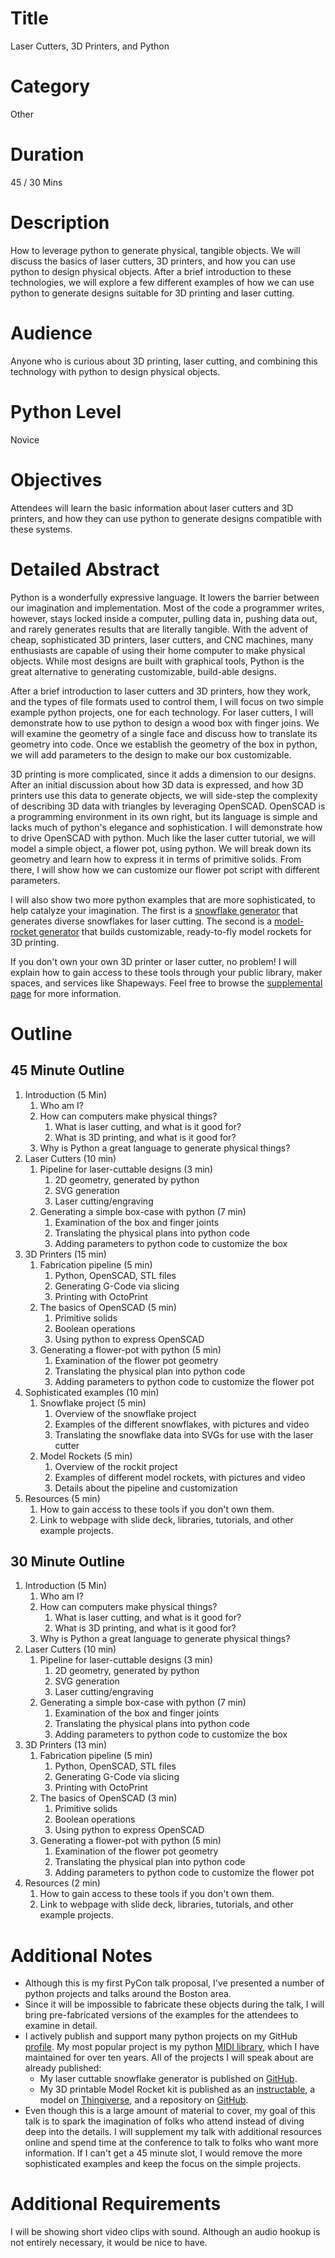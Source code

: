 # Title
Laser Cutters, 3D Printers, and Python

# Category
Other

# Duration
45 / 30 Mins

# Description
How to leverage python to generate physical, tangible objects.  We will discuss the basics of laser cutters, 3D printers, and how you can use python to design physical objects.  After a brief introduction to these technologies, we will explore a few different examples of how we can use python to generate designs suitable for 3D printing and laser cutting.

# Audience
Anyone who is curious about 3D printing, laser cutting, and combining this technology with python to design physical objects.

# Python Level
Novice

# Objectives
Attendees will learn the basic information about laser cutters and 3D printers, and how they can use python to generate designs compatible with these systems.  

# Detailed Abstract
Python is a wonderfully expressive language.  It lowers the barrier between our imagination and implementation.  Most of the code a programmer writes, however, stays locked inside a computer, pulling data in, pushing data out, and rarely generates results that are literally tangible.  With the advent of cheap, sophisticated 3D printers, laser cutters, and CNC machines, many enthusiasts are capable of using their home computer to make physical objects.  While most designs are built with graphical tools, Python is the great alternative to generating customizable, build-able designs.

After a brief introduction to laser cutters and 3D printers, how they work, and the types of file formats used to control them, I will focus on two simple example python projects, one for each technology.  For laser cutters, I will demonstrate how to use python to design a wood box with finger joins.  We will examine the geometry of a single face and discuss how to translate its geometry into code.  Once we establish the geometry of the box in python, we will add parameters to the design to make our box customizable.  

3D printing is more complicated, since it adds a dimension to our designs.  After an initial discussion about how 3D data is expressed, and how 3D printers use this data to generate objects, we will side-step the complexity of describing 3D data with triangles by leveraging OpenSCAD.  OpenSCAD is a programming environment in its own right, but its language is simple and lacks much of python's elegance and sophistication.  I will demonstrate how to drive OpenSCAD with python.  Much like the laser cutter tutorial, we will model a simple object, a flower pot, using python.  We will break down its geometry and learn how to express it in terms of primitive solids.  From there, I will show how we can customize our flower pot script with different parameters.

I will also show two more python examples that are more sophisticated, to help catalyze your imagination.  The first is a [snowflake generator](https://github.com/vishnubob/snowflake) that generates diverse snowflakes for laser cutting.  The second is a [model-rocket generator](https://github.com/vishnubob/rockit) that builds customizable, ready-to-fly model rockets for 3D printing.  

If you don't own your own 3D printer or laser cutter, no problem!  I will explain how to gain access to these tools through your public library, maker spaces, and services like Shapeways.  Feel free to browse the [supplemental page](https://github.com/vishnubob/pycon2016) for more information. 

# Outline

## 45 Minute Outline

1. Introduction (5 Min)
    1. Who am I?
    2. How can computers make physical things?
        1. What is laser cutting, and what is it good for?
        2. What is 3D printing, and what is it good for?
    3. Why is Python a great language to generate physical things?
2. Laser Cutters (10 min)
    1. Pipeline for laser-cuttable designs (3 min)
        1. 2D geometry, generated by python
        2. SVG generation
        3. Laser cutting/engraving
    2. Generating a simple box-case with python (7 min)
        1. Examination of the box and finger joints
        2. Translating the physical plans into python code
        3. Adding parameters to python code to customize the box
3. 3D Printers (15 min)
    1. Fabrication pipeline (5 min)
        1. Python, OpenSCAD, STL files 
        2. Generating G-Code via slicing
        3. Printing with OctoPrint
    2. The basics of OpenSCAD (5 min)
        1. Primitive solids
        2. Boolean operations
        3. Using python to express OpenSCAD
    3. Generating a flower-pot with python (5 min)
        1. Examination of the flower pot geometry
        2. Translating the physical plan into python code
        3. Adding parameters to python code to customize the flower pot
2. Sophisticated examples (10 min)
    1. Snowflake project (5 min)
        1. Overview of the snowflake project
        2. Examples of the different snowflakes, with pictures and video
        3. Translating the snowflake data into SVGs for use with the laser cutter
    2. Model Rockets (5 min)
        1. Overview of the rockit project
        2. Examples of different model rockets, with pictures and video
        3. Details about the pipeline and customization
6. Resources (5 min)
    1. How to gain access to these tools if you don't own them.
    2. Link to webpage with slide deck, libraries, tutorials, and other example projects.

## 30 Minute Outline

1. Introduction (5 Min)
    1. Who am I?
    2. How can computers make physical things?
        1. What is laser cutting, and what is it good for?
        2. What is 3D printing, and what is it good for?
    3. Why is Python a great language to generate physical things?
2. Laser Cutters (10 min)
    1. Pipeline for laser-cuttable designs (3 min)
        1. 2D geometry, generated by python
        2. SVG generation
        3. Laser cutting/engraving
    2. Generating a simple box-case with python (7 min)
        1. Examination of the box and finger joints
        2. Translating the physical plans into python code
        3. Adding parameters to python code to customize the box
3. 3D Printers (13 min)
    1. Fabrication pipeline (5 min)
        1. Python, OpenSCAD, STL files 
        2. Generating G-Code via slicing
        3. Printing with OctoPrint
    2. The basics of OpenSCAD (3 min)
        1. Primitive solids
        2. Boolean operations
        3. Using python to express OpenSCAD
    3. Generating a flower-pot with python (5 min)
        1. Examination of the flower pot geometry
        2. Translating the physical plan into python code
        3. Adding parameters to python code to customize the flower pot
4. Resources (2 min)
    1. How to gain access to these tools if you don't own them.
    2. Link to webpage with slide deck, libraries, tutorials, and other example projects.

# Additional Notes
* Although this is my first PyCon talk proposal, I've presented a number of python projects and talks around the Boston area.
* Since it will be impossible to fabricate these objects during the talk, I will bring pre-fabricated versions of the examples for the attendees to examine in detail.
* I actively publish and support many python projects on my GitHub [profile](https://github.com/vishnubob).  My most popular project is my python [MIDI library](https://github.com/vishnubob/python-midi), which I have maintained for over ten years.  All of the projects I will speak about are already published:
  * My laser cuttable snowflake generator is published on [GitHub](https://github.com/vishnubob/snowflake).
  * My 3D printable Model Rocket kit is published as an [instructable](http://www.instructables.com/id/Rockit-Model-Rocket-Construction-Kit/), a model on [Thingiverse](http://www.thingiverse.com/thing:262182), and a repository on [GitHub](https://github.com/vishnubob/rockit).
* Even though this is a large amount of material to cover, my goal of this talk is to spark the imagination of folks who attend instead of diving deep into the details.  I will supplement my talk with additional resources online and spend time at the conference to talk to folks who want more information.  If I can't get a 45 minute slot, I would remove the more sophisticated examples and keep the focus on the simple projects.

# Additional Requirements
I will be showing short video clips with sound.  Although an audio hookup is not entirely necessary, it would be nice to have.
